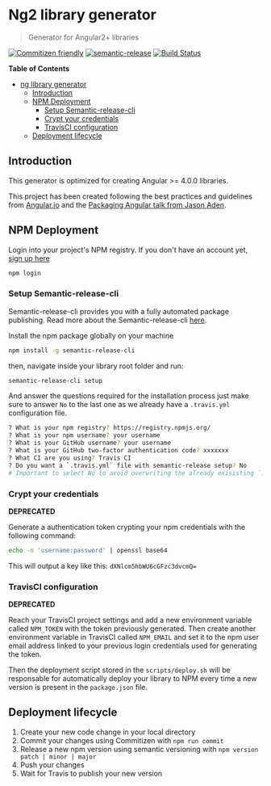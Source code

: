 # Ng2 library generator
> Generator for Angular2+ libraries

[![Commitizen friendly](https://img.shields.io/badge/commitizen-friendly-brightgreen.svg)](http://commitizen.github.io/cz-cli/)
[![semantic-release](https://img.shields.io/badge/%20%20%F0%9F%93%A6%F0%9F%9A%80-semantic--release-e10079.svg)](https://github.com/semantic-release/semantic-release)
[![Build Status](https://travis-ci.org/andreasonny83/generator-ng2-library.svg?branch=master)](https://travis-ci.org/andreasonny83/generator-ng2-library)

**Table of Contents**

- [ng library generator](#ng-library-generator)
  - [Introduction](#introduction)
  - [NPM Deployment](#npm-deployment)
    - [Setup Semantic-release-cli](#setup-semantic-release-cli)
    - [Crypt your credentials](#crypt-your-credentials)
    - [TravisCI configuration](#travisci-configuration)
  - [Deployment lifecycle](#deployment-lifecycle)

## Introduction

This generator is optimized for creating Angular >= 4.0.0 libraries.

This project has been created following the best practices and guidelines from [Angular.io](https://angular.io/docs) and the [Packaging Angular talk from Jason Aden](https://www.youtube.com/watch?v=unICbsPGFIA).

## NPM Deployment

Login into your project's NPM registry.
If you don't have an account yet, [sign up here](https://www.npmjs.com/signup)

```sh
npm login
```

### Setup Semantic-release-cli

Semantic-release-cli provides you with a fully automated package publishing.
Read more about the Semantic-release-cli [here](https://github.com/semantic-release/semantic-release#readme).

Install the npm package globally on your machine

```sh
npm install -g semantic-release-cli
```

then, navigate inside your library root folder and run:

```sh
semantic-release-cli setup
```

And answer the questions required for the installation process
just make sure to answer `No` to the last one as we
already have a `.travis.yml` configuration file.

```sh
? What is your npm registry? https://registry.npmjs.org/
? What is your npm username? your username
? What is your GitHub username? your username
? What is your GitHub two-factor authentication code? xxxxxxx
? What CI are you using? Travis CI
? Do you want a `.travis.yml` file with semantic-release setup? No
# Important to select No to avoid overwriting the already exisisting `.travis.yml` file.
```

### Crypt your credentials
**DEPRECATED**

Generate a authentication token crypting your npm credentials with the following command:

```sh
echo -n 'username:password' | openssl base64
```

This will output a key like this: `dXNlcm5hbWU6cGFzc3dvcmQ=`

### TravisCI configuration
**DEPRECATED**

Reach your TravisCI project settings and add a new environment variable called `NPM_TOKEN` with the token previously generated.
Then create another environment variable in TravisCI called `NPM_EMAIL` and set it to the npm user email address linked to your
previous login credentials used for generating the token.

Then the deployment script stored in the `scripts/deploy.sh` will be responsable for automatically deploy your library
to NPM every time a new version is present in the `package.json` file.

## Deployment lifecycle

1. Create your new code change in your local directory
1. Commit your changes using Commitizen with `npm run commit`
1. Release a new npm version using semantic versioning with `npm version patch | minor | major`
1. Push your changes
1. Wait for Travis to publish your new version

